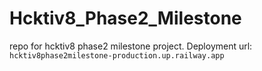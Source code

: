 # Hcktiv8_Phase2_Milestone
repo for hcktiv8 phase2 milestone project. Deployment url: `hcktiv8phase2milestone-production.up.railway.app`